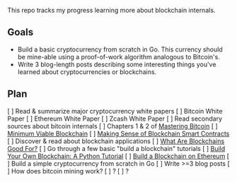 This repo tracks my progress learning more about blockchain internals.

## Goals
- Build a basic cryptocurrency from scratch in Go. This currency should be mine-able using a
  proof-of-work algorithm analogous to Bitcoin's.
- Write 3 blog-length posts describing some interesting things you've learned about cryptocurrencies
  or blockchains.

## Plan
[ ] Read & summarize major cryptocurrency white papers
  [ ] Bitcoin White Paper
  [ ] Ethereum White Paper
  [ ] Zcash White Paper
[ ] Read secondary sources about bitcoin internals
  [ ] Chapters 1 & 2 of [Mastering Bitcoin](http://chimera.labs.oreilly.com/books/1234000001802/index.html)
  [ ] [Minimum Viable Blockchain](https://www.igvita.com/2014/05/05/minimum-viable-block-chain/)
  [ ] [Making Sense of Blockchain Smart Contracts](https://www.coindesk.com/making-sense-smart-contracts/)
[ ] Discover & read about blockchain applications
  [ ] [What Are Blockchains Good For?](http://ecomunsing.com/what-are-blockchains-good-for)
[ ] Go through a few basic "build a blockchain" tutorials
  [ ] [Build Your Own Blockchain: A Python Tutorial](http://ecomunsing.com/build-your-own-blockchain)
  [ ] [Build a Blockchain on Ethereum](https://medium.freecodecamp.org/from-what-is-blockchain-to-building-a-blockchain-within-an-hour-4e738efc819d)
[ ] Build a simple cryptocurrency from scratch in Go
[ ] Write >=3 blog posts
  [ ] How does bitcoin mining work?
  [ ] ?
  [ ] ?

